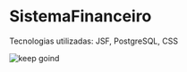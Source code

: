 # SistemaFinanceiro
Tecnologias utilizadas: JSF, PostgreSQL, CSS

![keep goind](https://user-images.githubusercontent.com/38672183/75297391-82795e80-580e-11ea-8f87-dffe25315195.png)

